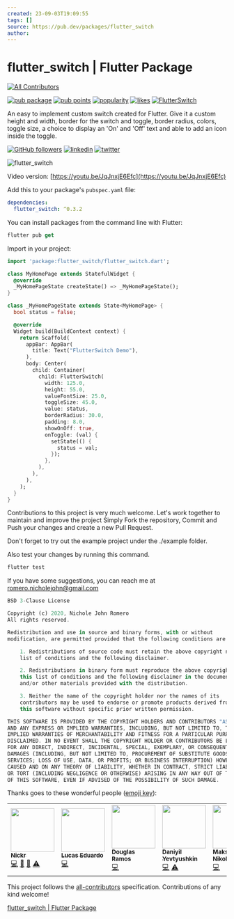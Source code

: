 ```yaml
---
created: 23-09-03T19:09:55
tags: []
source: https://pub.dev/packages/flutter_switch
author:
---
```


# flutter_switch | Flutter Package

[![All Contributors](https://img.shields.io/badge/all_contributors-5-orange.svg?style=flat-square)](https://pub.dev/packages/flutter_switch#contributors-)

[![pub package](https://img.shields.io/pub/v/flutter_switch.svg)](https://pub.dev/packages/flutter_switch)
[![pub points](https://badges.bar/flutter_switch/pub%20points)](https://pub.dev/packages/flutter_switch/score)
[![popularity](https://badges.bar/flutter_switch/popularity)](https://pub.dev/packages/flutter_switch/score)
[![likes](https://badges.bar/flutter_switch/likes)](https://pub.dev/packages/flutter_switch/score)
[![FlutterSwitch](https://img.shields.io/github/workflow/status/boringdeveloper/FlutterSwitch/Widget%20Test?label=build)](https://github.com/boringdeveloper/FlutterSwitch/actions)

An easy to implement custom switch created for Flutter. Give it a custom height and width, border for the switch and toggle, border radius, colors, toggle size, a choice to display an 'On' and 'Off' text and able to add an icon inside the toggle.

[![GitHub followers](https://img.shields.io/github/followers/boringdeveloper.svg?style=social&label=Follow)](https://github.com/boringdeveloper)
[![linkedin](https://img.icons8.com/doodle/452/linkedin--v2.png)](https://www.linkedin.com/in/nichole-john-talban-romero/)
[![twitter](https://img.icons8.com/doodle/452/twitter--v1.png)](https://twitter.com/nickrdev)

![flutter_switch](https://media0.giphy.com/media/zQ7AwA3SiAzqiFCW1o/giphy.gif)

Video version: [https://youtu.be/JqJnxjE6Efc](https://youtu.be/JqJnxjE6Efc)

Add this to your package's `pubspec.yaml` file:

```yaml
dependencies:
  flutter_switch: ^0.3.2
```

You can install packages from the command line with Flutter:

```dart
flutter pub get
```

Import in your project:

```dart
import 'package:flutter_switch/flutter_switch.dart';
```

```dart
class MyHomePage extends StatefulWidget {
  @override
  _MyHomePageState createState() => _MyHomePageState();
}

class _MyHomePageState extends State<MyHomePage> {
  bool status = false;

  @override
  Widget build(BuildContext context) {
    return Scaffold(
      appBar: AppBar(
        title: Text("FlutterSwitch Demo"),
      ),
      body: Center(
        child: Container(
          child: FlutterSwitch(
            width: 125.0,
            height: 55.0,
            valueFontSize: 25.0,
            toggleSize: 45.0,
            value: status,
            borderRadius: 30.0,
            padding: 8.0,
            showOnOff: true,
            onToggle: (val) {
              setState(() {
                status = val;
              });
            },
          ),
        ),
      ),
    );
  }
}
```

Contributions to this project is very much welcome. Let's work together to maintain and improve the project Simply Fork the repository, Commit and Push your changes and create a new Pull Request.

Don't forget to try out the example project under the ./example folder.

Also test your changes by running this command.

```dart
flutter test
```

If you have some suggestions, you can reach me at [romero.nicholejohn@gmail.com](mailto:romero.nicholejohn@gmail.com)

```dart
BSD 3-Clause License

Copyright (c) 2020, Nichole John Romero
All rights reserved.

Redistribution and use in source and binary forms, with or without
modification, are permitted provided that the following conditions are met:

    1. Redistributions of source code must retain the above copyright notice, this
    list of conditions and the following disclaimer.

    2. Redistributions in binary form must reproduce the above copyright notice,
    this list of conditions and the following disclaimer in the documentation
    and/or other materials provided with the distribution.

    3. Neither the name of the copyright holder nor the names of its
    contributors may be used to endorse or promote products derived from
    this software without specific prior written permission.

THIS SOFTWARE IS PROVIDED BY THE COPYRIGHT HOLDERS AND CONTRIBUTORS "AS IS"
AND ANY EXPRESS OR IMPLIED WARRANTIES, INCLUDING, BUT NOT LIMITED TO, THE
IMPLIED WARRANTIES OF MERCHANTABILITY AND FITNESS FOR A PARTICULAR PURPOSE ARE
DISCLAIMED. IN NO EVENT SHALL THE COPYRIGHT HOLDER OR CONTRIBUTORS BE LIABLE
FOR ANY DIRECT, INDIRECT, INCIDENTAL, SPECIAL, EXEMPLARY, OR CONSEQUENTIAL
DAMAGES (INCLUDING, BUT NOT LIMITED TO, PROCUREMENT OF SUBSTITUTE GOODS OR
SERVICES; LOSS OF USE, DATA, OR PROFITS; OR BUSINESS INTERRUPTION) HOWEVER
CAUSED AND ON ANY THEORY OF LIABILITY, WHETHER IN CONTRACT, STRICT LIABILITY,
OR TORT (INCLUDING NEGLIGENCE OR OTHERWISE) ARISING IN ANY WAY OUT OF THE USE
OF THIS SOFTWARE, EVEN IF ADVISED OF THE POSSIBILITY OF SUCH DAMAGE.
```

Thanks goes to these wonderful people ([emoji key](https://allcontributors.org/docs/en/emoji-key)):

<table><tbody><tr><td><a href="https://github.com/boringdeveloper" rel="ugc"><img src="https://avatars.githubusercontent.com/u/21273958?v=4?s=100" width="100px;" alt=""><br><sub><b>Nickr</b></sub></a><br><a href="https://github.com/boringdeveloper/FlutterSwitch/commits?author=boringdeveloper" title="Code" rel="ugc">💻</a> <a href="https://github.com/boringdeveloper/FlutterSwitch/commits?author=boringdeveloper" title="Documentation" rel="ugc">📖</a> <a href="https://pub.dev/packages/flutter_switch#maintenance-boringdeveloper" title="Maintenance">🚧</a> <a href="https://github.com/boringdeveloper/FlutterSwitch/commits?author=boringdeveloper" title="Tests" rel="ugc">⚠️</a></td><td><a href="https://github.com/LucasED78" rel="ugc"><img src="https://avatars.githubusercontent.com/u/30601688?v=4?s=100" width="100px;" alt=""><br><sub><b>Lucas Eduardo</b></sub></a><br><a href="https://github.com/boringdeveloper/FlutterSwitch/commits?author=LucasED78" title="Code" rel="ugc">💻</a></td><td><a href="https://github.com/douglasramos" rel="ugc"><img src="https://avatars.githubusercontent.com/u/12133412?v=4?s=100" width="100px;" alt=""><br><sub><b>Douglas Ramos</b></sub></a><br><a href="https://github.com/boringdeveloper/FlutterSwitch/commits?author=douglasramos" title="Code" rel="ugc">💻</a></td><td><a href="https://github.com/solid-daniyilyevtyushkin" rel="ugc"><img src="https://avatars.githubusercontent.com/u/69351065?v=4?s=100" width="100px;" alt=""><br><sub><b>Daniyil Yevtyushkin</b></sub></a><br><a href="https://github.com/boringdeveloper/FlutterSwitch/commits?author=solid-daniyilyevtyushkin" title="Code" rel="ugc">💻</a> <a href="https://github.com/boringdeveloper/FlutterSwitch/commits?author=solid-daniyilyevtyushkin" title="Tests" rel="ugc">⚠️</a></td><td><a href="https://github.com/Maksim-Nikolaev" rel="ugc"><img src="https://avatars.githubusercontent.com/u/45855362?v=4?s=100" width="100px;" alt=""><br><sub><b>Maksim Nikolaev</b></sub></a><br><a href="https://github.com/boringdeveloper/FlutterSwitch/commits?author=Maksim-Nikolaev" title="Code" rel="ugc">💻</a></td></tr></tbody></table>

This project follows the [all-contributors](https://github.com/all-contributors/all-contributors) specification. Contributions of any kind welcome!

[flutter_switch | Flutter Package](https://pub.dev/packages/flutter_switch)
